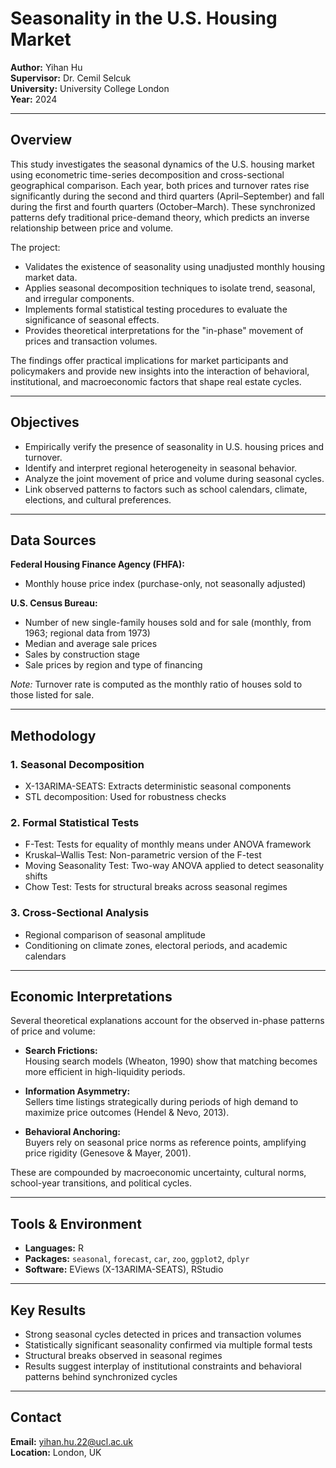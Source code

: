 # Seasonality in the U.S. Housing Market  
**Author:** Yihan Hu  
**Supervisor:** Dr. Cemil Selcuk  
**University:** University College London  
**Year:** 2024  

---

## Overview

This study investigates the seasonal dynamics of the U.S. housing market using econometric time-series decomposition and cross-sectional geographical comparison. Each year, both prices and turnover rates rise significantly during the second and third quarters (April–September) and fall during the first and fourth quarters (October–March). These synchronized patterns defy traditional price-demand theory, which predicts an inverse relationship between price and volume.

The project:
- Validates the existence of seasonality using unadjusted monthly housing market data.
- Applies seasonal decomposition techniques to isolate trend, seasonal, and irregular components.
- Implements formal statistical testing procedures to evaluate the significance of seasonal effects.
- Provides theoretical interpretations for the "in-phase" movement of prices and transaction volumes.

The findings offer practical implications for market participants and policymakers and provide new insights into the interaction of behavioral, institutional, and macroeconomic factors that shape real estate cycles.

---

## Objectives

- Empirically verify the presence of seasonality in U.S. housing prices and turnover.
- Identify and interpret regional heterogeneity in seasonal behavior.
- Analyze the joint movement of price and volume during seasonal cycles.
- Link observed patterns to factors such as school calendars, climate, elections, and cultural preferences.

---

## Data Sources

**Federal Housing Finance Agency (FHFA):**
- Monthly house price index (purchase-only, not seasonally adjusted)

**U.S. Census Bureau:**
- Number of new single-family houses sold and for sale (monthly, from 1963; regional data from 1973)
- Median and average sale prices
- Sales by construction stage
- Sale prices by region and type of financing

*Note:* Turnover rate is computed as the monthly ratio of houses sold to those listed for sale.

---

## Methodology

### 1. Seasonal Decomposition  
- X-13ARIMA-SEATS: Extracts deterministic seasonal components
- STL decomposition: Used for robustness checks

### 2. Formal Statistical Tests  
- F-Test: Tests for equality of monthly means under ANOVA framework
- Kruskal–Wallis Test: Non-parametric version of the F-test
- Moving Seasonality Test: Two-way ANOVA applied to detect seasonality shifts
- Chow Test: Tests for structural breaks across seasonal regimes

### 3. Cross-Sectional Analysis  
- Regional comparison of seasonal amplitude
- Conditioning on climate zones, electoral periods, and academic calendars

---

## Economic Interpretations

Several theoretical explanations account for the observed in-phase patterns of price and volume:

- **Search Frictions:**  
  Housing search models (Wheaton, 1990) show that matching becomes more efficient in high-liquidity periods.

- **Information Asymmetry:**  
  Sellers time listings strategically during periods of high demand to maximize price outcomes (Hendel & Nevo, 2013).

- **Behavioral Anchoring:**  
  Buyers rely on seasonal price norms as reference points, amplifying price rigidity (Genesove & Mayer, 2001).

These are compounded by macroeconomic uncertainty, cultural norms, school-year transitions, and political cycles.

---

## Tools & Environment

- **Languages:** R  
- **Packages:** `seasonal`, `forecast`, `car`, `zoo`, `ggplot2`, `dplyr`  
- **Software:** EViews (X-13ARIMA-SEATS), RStudio

---

## Key Results

- Strong seasonal cycles detected in prices and transaction volumes  
- Statistically significant seasonality confirmed via multiple formal tests  
- Structural breaks observed in seasonal regimes  
- Results suggest interplay of institutional constraints and behavioral patterns behind synchronized cycles

---

## Contact

**Email:** yihan.hu.22@ucl.ac.uk  
**Location:** London, UK
